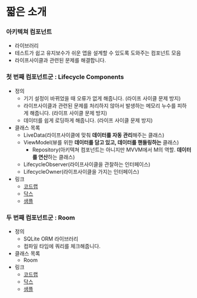 # 짧은 소개
### 아키텍쳐 컴포넌트
- 라이브러리
- 테스트가 쉽고 유지보수가 쉬운 앱을 설계할 수 있도록 도와주는 컴포넌트 모음
- 라이프사이클과 관련된 문제를 해결합니다.

### 첫 번째 컴포넌트군 : Lifecycle Components
- 정의
	- 기기 설정이 바뀌었을 때 오류가 없게 해줍니다. (라이프 사이클 문제 방지)
	- 라이프사이클과 관련된 문제를 처리하지 않아서 발생하는 메모리 누수를 피하게 해줍니다. (라이프 사이클 문제 방지)
	- 데이터를 쉽게 로딩하게 해줍니다. (라이프 사이클 문제 방지)
- 클래스 목록
	- LiveData(라이프사이클에 맞춰 **데이터를 자동 관리**해주는 클래스)
	- ViewModel(뷰를 위한 **데이터를 담고 있고, 데이터를 핸들링하는** 클래스) 
		- Repository(아키텍쳐 컴포넌트는 아니지만 MVVM에서 M의 역할. **데이터를 연산**하는 클래스)
	- LifecycleObserver(라이프사이클을 관찰하는 인터페이스)
	- LifecycleOwner(라이프사이클을 가지는 인터페이스)
- 링크
	- [코드랩](https://codelabs.developers.google.com/codelabs/android-lifecycles/#0)
	- [닥스](https://developer.android.com/topic/libraries/architecture/lifecycle.html)
	- [샘플](https://github.com/googlesamples/android-architecture-components)
	
### 두 번째 컴포넌트군 : Room
- 정의
	- SQLite ORM 라이브러리
	- 컴파일 타임에 쿼리를 체크해줍니다.
- 클래스 목록
	- Room
- 링크
	- [코드랩](https://codelabs.developers.google.com/codelabs/android-persistence/#0)
	- [닥스](https://developer.android.com/topic/libraries/architecture/room.html)
	- [샘플](https://github.com/googlesamples/android-architecture-components)
